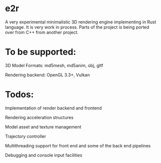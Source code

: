 # e2r

A very experimental minimalistic 3D rendering engine implementing in Rust language. It is very work in process. Parts of the project is being ported over from C++ from another project.

# To be supported:

3D Model Formats: md5mesh, md5anim, obj, gltf

Rendering backend: OpenGL 3.3+, Vulkan

# Todos:

Implementation of render backend and frontend

Rendering acceleration structures

Model asset and texture management

Trajectory controller

Multithreading support for front end and some of the back end pipelines

Debugging and console input facilities
